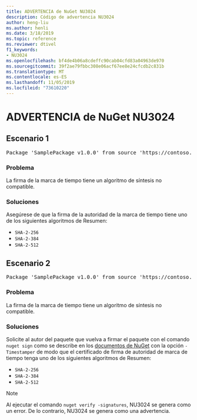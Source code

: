 ```yaml
---
title: ADVERTENCIA de NuGet NU3024
description: Código de advertencia NU3024
author: heng-liu
ms.author: henli
ms.date: 3/18/2019
ms.topic: reference
ms.reviewer: dtivel
f1_keywords:
- NU3024
ms.openlocfilehash: bf4de4b06a8cdeffc90cab04cfd83a04963de970
ms.sourcegitcommit: 39f2ae79fbbc308e06acf67ee8e24cfcdb2c831b
ms.translationtype: MT
ms.contentlocale: es-ES
ms.lasthandoff: 11/05/2019
ms.locfileid: "73610220"
---
```

# <a name="nuget-warning-nu3024"></a>ADVERTENCIA de NuGet NU3024

## <a name="scenario-1"></a>Escenario 1

<pre>Package 'SamplePackage v1.0.0' from source 'https://contoso.com/index.json': The timestamp signature has an unsupported digest algorithm. The following algorithms are supported: : SHA-2-256, SHA-2-384, SHA-2-512.</pre>

### <a name="issue"></a>Problema

La firma de la marca de tiempo tiene un algoritmo de síntesis no compatible.


### <a name="solution"></a>Soluciones

Asegúrese de que la firma de la autoridad de la marca de tiempo tiene uno de los siguientes algoritmos de Resumen: 
* `SHA-2-256`
* `SHA-2-384`
* `SHA-2-512`



## <a name="scenario-2"></a>Escenario 2

<pre>Package 'SamplePackage v1.0.0' from source 'https://contoso.com/index.json': The primary signature's timestamp signature has an unsupported digest algorithm.</pre>

### <a name="issue"></a>Problema

La firma de la marca de tiempo tiene un algoritmo de síntesis no compatible.


### <a name="solution"></a>Soluciones

Solicite al autor del paquete que vuelva a firmar el paquete con el comando `nuget sign` como se describe en los [documentos de NuGet](https://docs.microsoft.com/nuget/create-packages/sign-a-package) con la opción `-Timestamper` de modo que el certificado de firma de autoridad de marca de tiempo tenga uno de los siguientes algoritmos de Resumen:
* `SHA-2-256`
* `SHA-2-384`
* `SHA-2-512`


> [!Note]
> Al ejecutar el comando `nuget verify -signatures`, NU3024 se genera como un error. De lo contrario, NU3024 se genera como una advertencia.